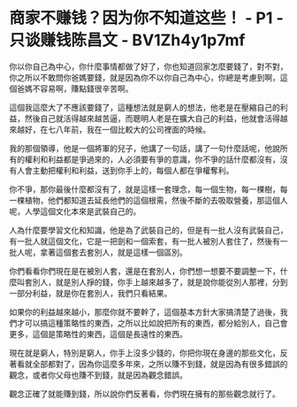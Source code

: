 # 商家不赚钱？因为你不知道这些！ - P1 - 只谈赚钱陈昌文 - BV1Zh4y1p7mf

你以你自己為中心，你什麼事情都做了好了，你也知道回家怎麼要錢了，對不對，你之所以不敢問你爸媽要錢，就是因為你不以你自己為中心，你總是考慮到啊，這個爸媽不容易啊，賺點錢很辛苦啊。

這個我這麼大了不應該要錢了，這種想法就是窮人的想法，他老是在壓縮自己的利益，然後自己就活得越來越苦逼，而聰明人老是在擴大自己的利益，他就會活得越來越好，在七八年前，我在一個比較大的公司裡面的時候。

我的那個領導，他是一個將軍的兒子，他講了一句話，講了一句什麼話呢，他說所有的權利和利益都是爭過來的，人必須要有爭的意識，你不爭的話什麼都沒有，沒有人會主動把權利和利益，送到你手上的，每個人都在爭權奪利。

你不爭，那你最後什麼都沒有了，就是這樣一套理念，每一個生物，每一棵樹，每一棵植物，他們都知道去延長他們的這個根需，然後不斷的去吸取營養，那這個人呢，人學這個文化本來是武裝自己的。

人為什麼要學習文化和知識，他是為了武裝自己的，但是有一批人沒有武裝自己，有一批人就這個文化，它是一把劍和一個索套，有一批人被別人套住了，然後有一批人呢，拿著這個套去套別人，就是這樣一個區別。

你們看看你們現在是在被別人套，還是在套別人，你們想一想要不要調整一下，什麼叫套別人，就是別人掙的錢，你手上越來越多了，就是說你能從別人那裡，分到一部分利益，就是你在套別人，我們只看結果。

如果你的利益越來越小，那麼你就不要幹了，這個基本方針大家搞清楚了過後，我們才可以搞這種策略性的東西，之所以比如說把所有的東西，都分給別人，自己會更多，這個是策略性的東西，這個是長遠性的東西。

現在就是窮人，特別是窮人，你手上沒多少錢的，你把你現在身邊的那些文化，反著看就全部都對了，因為你這麼多年來，之所以賺不到錢，就是因為有很多錯誤的觀念，或者你父母也賺不到錢，就是因為觀念錯誤。

觀念正確了就能賺到錢，所以說你們反著看，你們現在擁有的那些觀念就行了。